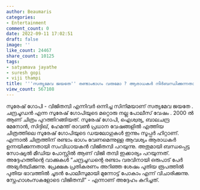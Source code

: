 ```yaml
---
author: Beaumaris
categories:
- Entertainment
comment_count: 0
date: 2022-09-11 17:02:51
draft: false
image: ''
like_count: 24467
share_count: 10125
tags:
- satyamava jayathe
- suresh gopi
- viji thampi
title: '''സത്യമേവ ജയതേ'' രണ്ടാംഭാഗം വരുമോ ? ആരാധകർ നിർബന്ധിക്കുന്നതായി വിജിതമ്പി'
view_count: 567108
---
```


സുരേഷ് ഗോപി - വിജിതമ്പി എന്നിവർ ഒന്നിച്ച സിനിമയാണ് സത്യമേവ ജയതേ . ചന്ദ്രചൂഡൻ എന്ന സുരേഷ് ഗോപിയുടെ മറ്റൊരു നല്ല പോലീസ് വേഷം . 2000 ൽ ആണ് ചിത്രം പുറത്തിറങ്ങിയത്. സുരേഷ് ഗോപി, ഐശ്വര്യ, ബാലചന്ദ്ര മേനോൻ, സിദ്ദിഖ്, ഹേമന്ത് രാവൺ പ്രധാന വേഷങ്ങളിൽ എത്തിയ ചിത്രത്തിലെ സുരേഷ് ഗോപിയുടെ ഡയലോഗുകൾ ഇന്നും സൂപ്പർ ഹിറ്റാണ്. എന്നാൽ ചിത്രത്തിന് രണ്ടാം ഭാഗം വേണമെന്നുള്ള ആവശ്യം ആരാധകർ ഉന്നയിക്കുന്നതായി സംവിധായകൻ വിജിതമ്പി പറയുന്നു. അതുമായി ബന്ധപ്പെട്ട സോഷ്യൽ മീഡിയ പോസ്റ്റിൽ ആണ് വിജി തമ്പി ഇക്കാര്യം പറയുന്നത്. അദ്ദേഹത്തിന്റെ വാക്കുകൾ “ചന്ദ്രചൂഡന്റെ രണ്ടാം വരവിനായി ഒരുപാട് പേർ അഭ്യർത്ഥിക്കുന്നു. പ്രേക്ഷക പ്രതികരണം അറിഞ്ഞ ശേഷം പുതിയ രൂപത്തിൽ പുതിയ ഭാവത്തിൽ ചൂടൻ പോലീസുമായി മുന്നോട്ട് പോകാം എന്ന് വിചാരിക്കുന്നു. സ്നേഹാശംസകളോടെ വിജിതമ്പി” - എന്നാണ് അദ്ദേഹം കുറിച്ചത്.